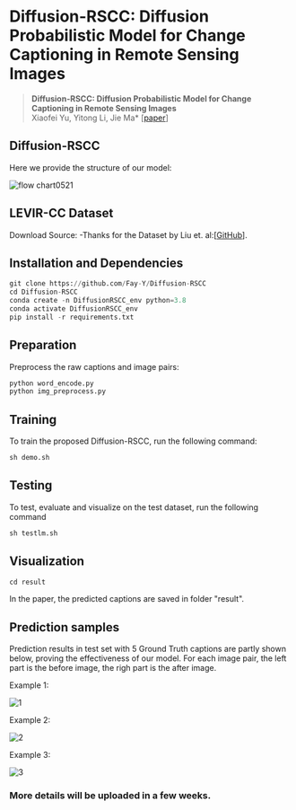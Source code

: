 # Diffusion-RSCC: Diffusion Probabilistic Model for Change Captioning in Remote Sensing Images
> __Diffusion-RSCC: Diffusion Probabilistic Model for Change Captioning in Remote Sensing Images__  
> Xiaofei Yu, Yitong Li, Jie Ma*  [[paper](https://arxiv.org/abs/2405.12875)]
## Diffusion-RSCC
Here we provide the structure of our model:

![flow chart0521](https://github.com/Fay-Y/Diffusion-RSCC/assets/145271140/a8b7e4a4-0317-46c1-8e04-8b3aadc569fc)

## LEVIR-CC Dataset 
Download Source:
-Thanks for the Dataset by Liu et. al:[[GitHub](https://github.com/Chen-Yang-Liu/LEVIR-CC-Dataset)].

## Installation and Dependencies
```python
git clone https://github.com/Fay-Y/Diffusion-RSCC
cd Diffusion-RSCC
conda create -n DiffusionRSCC_env python=3.8
conda activate DiffusionRSCC_env
pip install -r requirements.txt
```
## Preparation
Preprocess the raw captions and image pairs:
```python
python word_encode.py
python img_preprocess.py
```

## Training
 To train the proposed Diffusion-RSCC, run the following command:
```python
sh demo.sh
```

## Testing
 To test, evaluate and visualize on the test dataset, run the following command
```python
sh testlm.sh
```

## Visualization
```python
cd result
```
In the paper, the predicted captions are saved in folder "result". 
## Prediction samples
Prediction results in test set with 5 Ground Truth captions are partly shown below, proving the effectiveness of our model. 
For each image pair, the left part is the before image, the righ part is the after image.

Example 1:

![1](https://github.com/Fay-Y/Diffusion-RSCC/assets/145271140/048c0dcc-cdae-423d-b021-a2ba1a4a1d9d)

Example 2:

![2](https://github.com/Fay-Y/Diffusion-RSCC/assets/145271140/cefc4fa0-d1f3-47cf-ae29-ec75595e26d6)

Example 3:

![3](https://github.com/Fay-Y/Diffusion-RSCC/assets/145271140/87968589-b730-41f4-8064-8eb27cced78f)

### More details will be uploaded in a few weeks.


